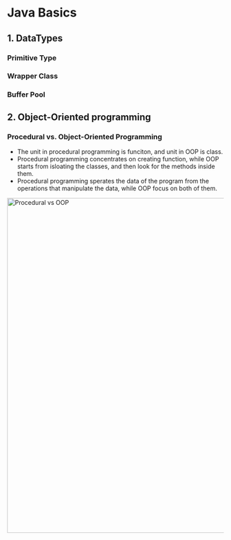 # Java Basics


## 1. DataTypes

### Primitive Type


### Wrapper Class

### Buffer Pool


## 2. Object-Oriented programming

### Procedural vs. Object-Oriented Programming 

- The unit in procedural programming is funciton, and unit in OOP is class.
- Procedural programming concentrates on creating function, while OOP starts from isloating the classes, and then look for the methods inside them.
- Procedural programming sperates the data of the program from the operations that manipulate the data, while OOP focus on both of them.

<img width="777" alt="Procedural vs OOP" src="https://user-images.githubusercontent.com/78633515/154190442-5634e1ab-a8a3-4716-8af8-c051faee8078.png">

